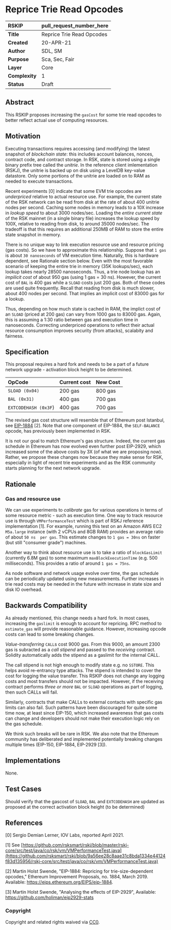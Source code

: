 # Reprice Trie Read Opcodes

|RSKIP          |pull_request_number_here           |
| :------------ |:-------------|
|**Title**      |Reprice Trie Read Opcodes |
|**Created**    |20-APR-21 |
|**Author**     |SDL, SM|
|**Purpose**    |Sca, Sec, Fair|
|**Layer**      |Core|
|**Complexity** |1|
|**Status**     |Draft|

## Abstract
This RSKIP proposes increasing the `gasCost` for some trie read opcodes to better reflect actual use of computing resources.

## Motivation

Executing transactions requires accessing (and modifying) the latest snapshot of *blockchain state*: this includes account balances, nonces, contract code, and contract storage. In RSK, state is stored using a single binary prefix tree called the *unitrie*. In the reference client imlementation (RSKJ), the unitrie is backed up on disk using a LevelDB key-value datastore. Only some portions of the unitrie are loaded on to RAM as needed to execute transactions.

Recent experiments [0] indicate that some EVM trie opcodes are *underpriced* relative to actual resource use. For example, the current state of the RSK network can be read from disk  at the rate of about 400 unitrie nodes per second.  Caching some nodes in memory leads to a 10X increase in *lookup speed*  to about 3000 nodes/sec. Loading the *entire current state* of the RSK mainnet (in a single binary file) increases the lookup speed by 100X, relative to reading from disk, to around 35000 nodes/sec. The tradeoff is that this requires an additional 250MB of RAM to store the entire state snapshot in memory.

There is no unique way to link execution resource use and resource pricing (gas costs). So we have to approximate this relationship. Suppose that `1 gas` is about `30 nanoseconds` of VM execution time. Naturally, this is hardware dependent, see Rationale section below. Even with the most favorable scenario of keeping the entire trie in memory (35K lookups/sec),  each lookup takes nearly 28500 nanoseconds. Thus, a trie node lookup has an *impilicit cost* of about 950 gas (using 1 gas = 30 ns). However, the current cost of `BAL` is 400 gas while a `SLOAD` costs just 200 gas. Both of these codes are used quite frequently. Recall that reading from disk is much slower, about 400 nodes per second. That implies an implicit cost of 83000 gas for a lookup.

Thus, depending on how much state is cached in RAM, the implict cost of an `SLOAD` (priced at 200 gas) can vary from 1000 gas to 83000 gas. Again, this is assuming a 1:30 ratio between gas and execution time in nanoseconds. Correcting underpriced operations to reflect their actual resource consumption improves security (from attacks), scalabity and fairness.

## Specification

This proposal requires a hard fork and needs to be a part of a future network upgrade - activation block height to be determined.

|OpCode         |Current cost | New Cost |
| :------------ |:------------|:----     |
| `SLOAD (0x04)`  | 200 gas | 800 gas |
| `BAL (0x31)` | 400 gas | 700 gas |
| `EXTCODEHASH (0x3F`) |400 gas | 700 gas |


The revised gas cost structure will resemble that of Ethereum post Istanbul, see [EIP-1884](https://eips.ethereum.org/EIPS/eip-1884) [2]. Note that one component of EIP-1884, the `SELF-BALANCE` opcode, has previously been implemented in RSK. 

It is not our goal to match Ethereum's gas structure. Indeed, the current gas schedule in Ethereum has now evolved even further post EIP-2929, which increased some of the above costs by 3X (of what we are proposing now). Rather, we propose these changes now because they make sense for RSK, especially in light of recent trie experiments and as the RSK community starts planning for the next network upgrade.

## Rationale

### Gas and resource use
We can use experiments to *calibrate* gas for various operations in terms of some resource metric - such as execution time. One way to track resource use is through `VMPerformanceTest` which is part of RSKJ reference implementation [1]. For example, running this test on an Amazon AWS EC2 `M5a.large` instance (with 2 vCPUs and 8GB RAM) provides an average ratio of about `50 ns  per gas`. This estimate changes to `1 gas = 30ns` on faster (but still "consumer grade") machines.

Another way to think about resource use is to take a ratio of `blockGasLimit` (currently 6.8M gas) to some maximum `maxBlockExecutionTime` (e.g. 500 milliseconds). This provides a ratio of around `1 gas = 75ns`.

As node software and network usage evolve over time, the gas schedule can be periodically updated using new measurements. Further increases in trie read costs may be needed in the future with increase in state size and disk IO overhead.

## Backwards Compatibility

As already mentioned, this change needs a hard fork. In most cases, increasing the `gaslimit` is enough to account for repricing. RPC method to `estimate_gas` will provide reasonable guidance. However, increasing opcode costs can lead to some breaking changes.

*Value-transferring* `CALL`s cost 9000 gas. From this 9000, an amount 2300 gas is subracted as a *call stipend* and passed to the *receiving* contract. Solidity automatically adds the stipend as a gaslimit for the internal CALL.

The call stipend is not high enough to modify state e.g. no `SSTORE`. This helps avoid re-entrancy type attacks. The stipend is intended to cover the cost for logging the value transfer. This RSKIP does not change any logging costs and most transfers should not be impacted. However, if the receiving contract performs *three or more*  `BAL` or `SLOAD` operations as part of logging, then such CALLs will fail.

Similarly, contracts that make CALLs to external contacts with specific gas limits can also fail. Such patterns have been discouraged for quite some time now, at least since EIP-150, which increased awareness that gas costs can change  and developers should not make their execution logic rely on the gas schedule. 

We think such breaks will be rare in RSK. We also note that the Ethereum community has deliberated and implemented potentially breaking changes multiple times (EIP-150, EIP-1884, EIP-2929 [3]).

## Implementations

None.

## Test Cases

Should verify that the gascost of `SLOAD`, `BAL` and `EXTCODEHASH` are updated as proposed at the correct activation block height (to be determined)

## References

[0] Sergio Demian Lerner, IOV Labs, reported April 2021.

[1] See [https://github.com/rsksmart/rskj/blob/master/rskj-core/src/test/java/co/rsk/vm/VMPerformanceTest.java](https://github.com/rsksmart/rskj/blob/9a56ee28c8aae31c8bda1334e44124f83d135956/rskj-core/src/test/java/co/rsk/vm/VMPerformanceTest.java)

[2] Martin Holst Swende, "EIP-1884: Repricing for trie-size-dependent opcodes," Ethereum Improvement Proposals, no. 1884, March 2019. Available: https://eips.ethereum.org/EIPS/eip-1884.

[3] Martin Holst Swende, "Analysing the effects of EIP-2929", Available: https://github.com/holiman/eip2929-stats

### Copyright

Copyright and related rights waived via [CC0](https://creativecommons.org/publicdomain/zero/1.0/).